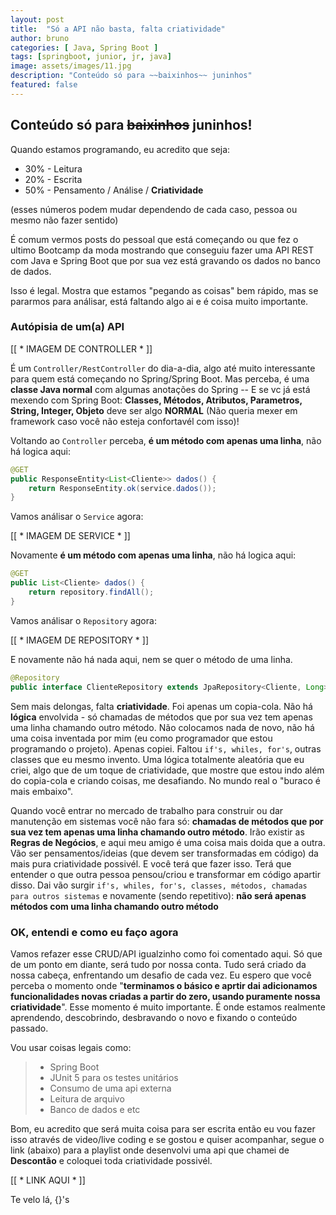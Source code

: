 ```yaml
---
layout: post
title:  "Só a API não basta, falta criatividade"
author: bruno
categories: [ Java, Spring Boot ]
tags: [springboot, junior, jr, java]
image: assets/images/11.jpg
description: "Conteúdo só para ~~baixinhos~~ juninhos"
featured: false
---
```



## Conteúdo só para ~~baixinhos~~ juninhos!

Quando estamos programando, eu acredito que seja:

- 30% - Leitura
- 20% - Escrita
- 50% - Pensamento / Análise / **Criatividade**

(esses números podem mudar dependendo de cada caso, pessoa ou mesmo não fazer sentido)

É comum vermos posts do pessoal que está começando ou que fez o ultimo Bootcamp da moda mostrando que conseguiu fazer uma API REST com Java e Spring Boot que por sua vez está gravando os dados no banco de dados.

Isso é legal. Mostra que estamos "pegando as coisas" bem rápido, mas se pararmos para análisar, está faltando algo ai e é coisa muito importante.


### Autópisia de um(a) API

[[ * IMAGEM DE CONTROLLER * ]]

É um ```Controller/RestController``` do dia-a-dia, algo até muito interessante para quem está começando no Spring/Spring Boot. Mas perceba, é uma **classe Java normal** com algumas anotações do Spring -- E se vc já está mexendo com Spring Boot: **Classes, Métodos, Atributos, Parametros, String, Integer, Objeto** deve ser algo **NORMAL** (Não queria mexer em framework caso você não esteja confortavél com isso)!

Voltando ao ```Controller``` perceba, **é um método com apenas uma linha**, não há logica aqui:
```java
@GET
public ResponseEntity<List<Cliente>> dados() {
    return ResponseEntity.ok(service.dados());
} 
```

Vamos análisar o ```Service``` agora:

[[ * IMAGEM DE SERVICE * ]]

Novamente **é um método com apenas uma linha**, não há logica aqui:

```java
@GET
public List<Cliente> dados() {
    return repository.findAll();
} 
```

Vamos análisar o ```Repository``` agora:

[[ * IMAGEM DE REPOSITORY * ]]

E novamente não há nada aqui, nem se quer o método de uma linha.

```java
@Repository
public interface ClienteRepository extends JpaRepository<Cliente, Long> { } 
```

Sem mais delongas, falta **criatividade**. Foi apenas um copia-cola. Não há **lógica** envolvida - só chamadas de métodos que por sua vez tem apenas uma linha chamando outro método. Não colocamos nada de novo, não há uma coisa inventada por mim (eu como programador que estou programando o projeto). Apenas copiei. Faltou ```if's, whiles, for's```, outras classes que eu mesmo invento. Uma lógica totalmente aleatória que eu criei, algo que de um toque de criatividade, que mostre que estou indo além do copia-cola e criando coisas, me desafiando.
No mundo real o "buraco é mais embaixo". 

Quando você entrar no mercado de trabalho para construir ou dar manutenção em sistemas você não fara só: **chamadas de métodos que por sua vez tem apenas uma linha chamando outro método**. Irão existir as **Regras de Negócios**, e aqui meu amigo é uma coisa mais doida que a outra. Vão ser pensamentos/ideias (que devem ser transformadas em código) da mais pura criatividade possivél. E você terá que fazer isso.
Terá que entender o que outra pessoa pensou/criou e transformar em código apartir disso. Dai vão surgir ```if's, whiles, for's, classes, métodos, chamadas para outros sistemas``` e novamente (sendo repetitivo): **não será apenas métodos com uma linha chamando outro método**


### OK, entendi e como eu faço agora
Vamos refazer esse CRUD/API igualzinho como foi comentado aqui. Só que de um ponto em diante, será tudo por nossa conta. Tudo será criado da nossa cabeça, enfrentando um desafio de cada vez. Eu espero que você perceba o momento onde "**terminamos o básico e aprtir dai adicionamos funcionalidades novas criadas a partir do zero, usando puramente nossa criatividade**". Esse momento é muito importante. É onde estamos realmente aprendendo, descobrindo, desbravando o novo e fixando o conteúdo passado.

Vou usar coisas legais como:

> - Spring Boot
> - JUnit 5 para os testes unitários
> - Consumo de uma api externa
> - Leitura de arquivo
> - Banco de dados e etc

Bom, eu acredito que será muita coisa para ser escrita então eu vou fazer isso através de video/live coding e se gostou e quiser acompanhar, segue o link (abaixo) para a playlist onde desenvolvi uma api que chamei de **Descontão** e coloquei toda criatividade possivél.

[[ * LINK AQUI * ]]

Te velo lá,
{}'s
